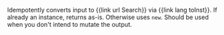 Idempotently converts input to {{link url Search}} via {{link lang toInst}}. If already an instance, returns as-is. Otherwise uses `new`. Should be used when you don't intend to mutate the output.
